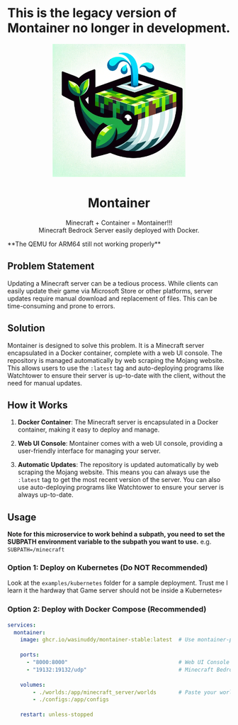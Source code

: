 # This is the legacy version of Montainer no longer in development.

<p align="center">
    <img src="https://github.com/WasinUddy/Montainer/blob/main/logo.png?raw=true" width="300">
</p>
<h1 align="center">Montainer</h1>

<p align="center">
Minecraft + Container = Montainer!!!<br>
Minecraft Bedrock Server easily deployed with Docker.
</p>
**The QEMU for ARM64 still not working properly**

## Problem Statement

Updating a Minecraft server can be a tedious process. While clients can easily update their game via Microsoft Store or other platforms, server updates require manual download and replacement of files. This can be time-consuming and prone to errors.

## Solution

Montainer is designed to solve this problem. It is a Minecraft server encapsulated in a Docker container, complete with a web UI console. The repository is managed automatically by web scraping the Mojang website. This allows users to use the `:latest` tag and auto-deploying programs like Watchtower to ensure their server is up-to-date with the client, without the need for manual updates.

## How it Works

1. **Docker Container**: The Minecraft server is encapsulated in a Docker container, making it easy to deploy and manage.

2. **Web UI Console**: Montainer comes with a web UI console, providing a user-friendly interface for managing your server.

3. **Automatic Updates**: The repository is updated automatically by web scraping the Mojang website. This means you can always use the `:latest` tag to get the most recent version of the server. You can also use auto-deploying programs like Watchtower to ensure your server is always up-to-date.

## Usage

**Note for this microservice to work behind a subpath, you need to set the SUBPATH environment variable to the subpath you want to use.** e.g. `SUBPATH=/minecraft`

### Option 1: Deploy on Kubernetes (Do NOT Recommended)
Look at the `examples/kubernetes` folder for a sample deployment.
Trust me I learn it the hardway that Game server should not be inside a Kubernetes💀

### Option 2: Deploy with Docker Compose (Recommended)
```yaml
services:
  montainer:
    image: ghcr.io/wasinuddy/montainer-stable:latest  # Use montainer-preview for Minecraft Snapshot server
    
    ports:
      - "8000:8000"                                   # Web UI Console mount to port 8000 TCP
      - "19132:19132/udp"                             # Minecraft Bedrock Server port 19132 UDP
    
    volumes:
        - ./worlds:/app/minecraft_server/worlds       # Paste your world folder inside ./worlds (ie. ./worlds/Bedrock Level)
        - ./configs:/app/configs
    
    restart: unless-stopped
```

